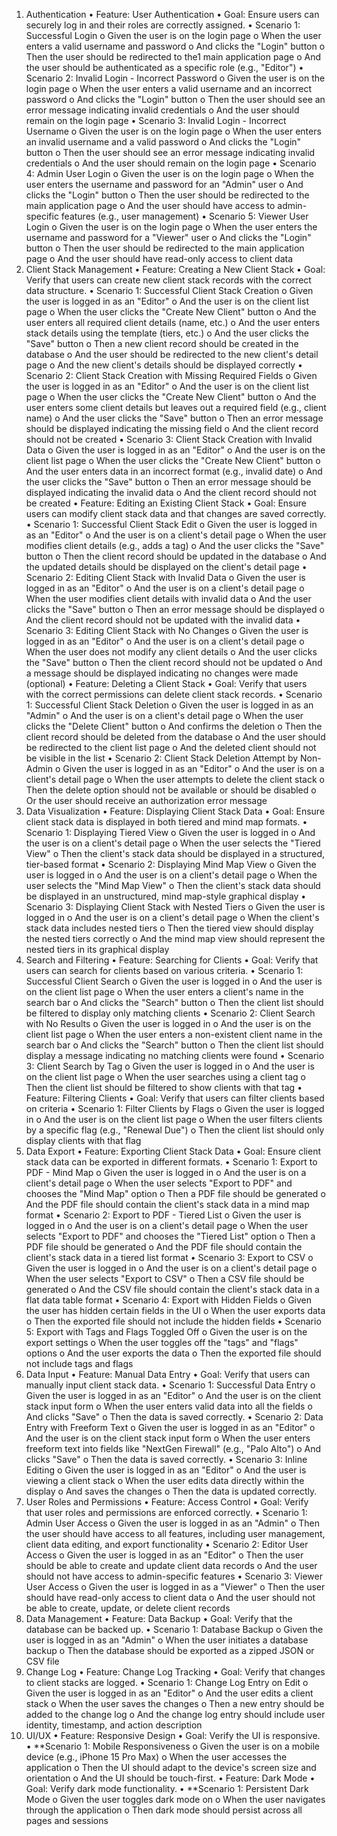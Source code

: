

1. Authentication
•	Feature: User Authentication
•	Goal: Ensure users can securely log in and their roles are correctly assigned.
•	Scenario 1: Successful Login
o	Given the user is on the login page
o	When the user enters a valid username and password
o	And clicks the "Login" button
o	Then the user should be redirected to the1 main application page
o	And the user should be authenticated as a specific role (e.g., "Editor")
•	Scenario 2: Invalid Login - Incorrect Password
o	Given the user is on the login page
o	When the user enters a valid username and an incorrect password
o	And clicks the "Login" button
o	Then the user should see an error message indicating invalid credentials
o	And the user should remain on the login page
•	Scenario 3: Invalid Login - Incorrect Username
o	Given the user is on the login page
o	When the user enters an invalid username and a valid password
o	And clicks the "Login" button
o	Then the user should see an error message indicating invalid credentials
o	And the user should remain on the login page
•	Scenario 4: Admin User Login
o	Given the user is on the login page
o	When the user enters the username and password for an "Admin" user
o	And clicks the "Login" button
o	Then the user should be redirected to the main application page
o	And the user should have access to admin-specific features (e.g., user management)
•	Scenario 5: Viewer User Login
o	Given the user is on the login page
o	When the user enters the username and password for a "Viewer" user
o	And clicks the "Login" button
o	Then the user should be redirected to the main application page
o	And the user should have read-only access to client data
2. Client Stack Management
•	Feature: Creating a New Client Stack
•	Goal: Verify that users can create new client stack records with the correct data structure.
•	Scenario 1: Successful Client Stack Creation
o	Given the user is logged in as an "Editor"
o	And the user is on the client list page
o	When the user clicks the "Create New Client" button
o	And the user enters all required client details (name, etc.)
o	And the user enters stack details using the template (tiers, etc.)
o	And the user clicks the "Save" button
o	Then a new client record should be created in the database
o	And the user should be redirected to the new client's detail page
o	And the new client's details should be displayed correctly
•	Scenario 2: Client Stack Creation with Missing Required Fields
o	Given the user is logged in as an "Editor"
o	And the user is on the client list page
o	When the user clicks the "Create New Client" button
o	And the user enters some client details but leaves out a required field (e.g., client name)
o	And the user clicks the "Save" button
o	Then an error message should be displayed indicating the missing field
o	And the client record should not be created
•	Scenario 3: Client Stack Creation with Invalid Data
o	Given the user is logged in as an "Editor"
o	And the user is on the client list page
o	When the user clicks the "Create New Client" button
o	And the user enters data in an incorrect format (e.g., invalid date)
o	And the user clicks the "Save" button
o	Then an error message should be displayed indicating the invalid data
o	And the client record should not be created
•	Feature: Editing an Existing Client Stack
•	Goal: Ensure users can modify client stack data and that changes are saved correctly.
•	Scenario 1: Successful Client Stack Edit
o	Given the user is logged in as an "Editor"
o	And the user is on a client's detail page
o	When the user modifies client details (e.g., adds a tag)
o	And the user clicks the "Save" button
o	Then the client record should be updated in the database
o	And the updated details should be displayed on the client's detail page
•	Scenario 2: Editing Client Stack with Invalid Data
o	Given the user is logged in as an "Editor"
o	And the user is on a client's detail page
o	When the user modifies client details with invalid data
o	And the user clicks the "Save" button
o	Then an error message should be displayed
o	And the client record should not be updated with the invalid data
•	Scenario 3: Editing Client Stack with No Changes
o	Given the user is logged in as an "Editor"
o	And the user is on a client's detail page
o	When the user does not modify any client details
o	And the user clicks the "Save" button
o	Then the client record should not be updated
o	And a message should be displayed indicating no changes were made (optional)
•	Feature: Deleting a Client Stack
•	Goal: Verify that users with the correct permissions can delete client stack records.
•	Scenario 1: Successful Client Stack Deletion
o	Given the user is logged in as an "Admin"
o	And the user is on a client's detail page
o	When the user clicks the "Delete Client" button
o	And confirms the deletion
o	Then the client record should be deleted from the database
o	And the user should be redirected to the client list page
o	And the deleted client should not be visible in the list
•	Scenario 2: Client Stack Deletion Attempt by Non-Admin
o	Given the user is logged in as an "Editor"
o	And the user is on a client's detail page
o	When the user attempts to delete the client stack
o	Then the delete option should not be available or should be disabled
o	Or the user should receive an authorization error message
3. Data Visualization
•	Feature: Displaying Client Stack Data
•	Goal: Ensure client stack data is displayed in both tiered and mind map formats.
•	Scenario 1: Displaying Tiered View
o	Given the user is logged in
o	And the user is on a client's detail page
o	When the user selects the "Tiered View"
o	Then the client's stack data should be displayed in a structured, tier-based format 
•	Scenario 2: Displaying Mind Map View
o	Given the user is logged in
o	And the user is on a client's detail page
o	When the user selects the "Mind Map View"
o	Then the client's stack data should be displayed in an unstructured, mind map-style graphical display 
•	Scenario 3: Displaying Client Stack with Nested Tiers
o	Given the user is logged in
o	And the user is on a client's detail page
o	When the client's stack data includes nested tiers
o	Then the tiered view should display the nested tiers correctly
o	And the mind map view should represent the nested tiers in its graphical display
4. Search and Filtering
•	Feature: Searching for Clients
•	Goal: Verify that users can search for clients based on various criteria.
•	Scenario 1: Successful Client Search
o	Given the user is logged in
o	And the user is on the client list page
o	When the user enters a client's name in the search bar
o	And clicks the "Search" button
o	Then the client list should be filtered to display only matching clients 
•	Scenario 2: Client Search with No Results
o	Given the user is logged in
o	And the user is on the client list page
o	When the user enters a non-existent client name in the search bar
o	And clicks the "Search" button
o	Then the client list should display a message indicating no matching clients were found
•	Scenario 3: Client Search by Tag
o	Given the user is logged in
o	And the user is on the client list page
o	When the user searches using a client tag
o	Then the client list should be filtered to show clients with that tag
•	Feature: Filtering Clients
•	Goal: Verify that users can filter clients based on criteria
•	Scenario 1: Filter Clients by Flags
o	Given the user is logged in
o	And the user is on the client list page
o	When the user filters clients by a specific flag (e.g., "Renewal Due")
o	Then the client list should only display clients with that flag 
5. Data Export
•	Feature: Exporting Client Stack Data
•	Goal: Ensure client stack data can be exported in different formats.
•	Scenario 1: Export to PDF - Mind Map
o	Given the user is logged in
o	And the user is on a client's detail page
o	When the user selects "Export to PDF" and chooses the "Mind Map" option
o	Then a PDF file should be generated
o	And the PDF file should contain the client's stack data in a mind map format 
•	Scenario 2: Export to PDF - Tiered List
o	Given the user is logged in
o	And the user is on a client's detail page
o	When the user selects "Export to PDF" and chooses the "Tiered List" option
o	Then a PDF file should be generated
o	And the PDF file should contain the client's stack data in a tiered list format 
•	Scenario 3: Export to CSV
o	Given the user is logged in
o	And the user is on a client's detail page
o	When the user selects "Export to CSV"
o	Then a CSV file should be generated
o	And the CSV file should contain the client's stack data in a flat data table format 
•	Scenario 4: Export with Hidden Fields
o	Given the user has hidden certain fields in the UI
o	When the user exports data
o	Then the exported file should not include the hidden fields 
•	Scenario 5: Export with Tags and Flags Toggled Off
o	Given the user is on the export settings
o	When the user toggles off the "tags" and "flags" options
o	And the user exports the data
o	Then the exported file should not include tags and flags 
6. Data Input
•	Feature: Manual Data Entry
•	Goal: Verify that users can manually input client stack data.
•	Scenario 1: Successful Data Entry
o	Given the user is logged in as an "Editor"
o	And the user is on the client stack input form
o	When the user enters valid data into all the fields
o	And clicks "Save"
o	Then the data is saved correctly.
•	Scenario 2: Data Entry with Freeform Text
o	Given the user is logged in as an "Editor"
o	And the user is on the client stack input form
o	When the user enters freeform text into fields like "NextGen Firewall" (e.g., "Palo Alto") 
o	And clicks "Save"
o	Then the data is saved correctly.
•	Scenario 3: Inline Editing
o	Given the user is logged in as an "Editor"
o	And the user is viewing a client stack
o	When the user edits data directly within the display 
o	And saves the changes
o	Then the data is updated correctly.
7. User Roles and Permissions
•	Feature: Access Control
•	Goal: Verify that user roles and permissions are enforced correctly.
•	Scenario 1: Admin User Access
o	Given the user is logged in as an "Admin"
o	Then the user should have access to all features, including user management, client data editing, and export functionality 
•	Scenario 2: Editor User Access
o	Given the user is logged in as an "Editor"
o	Then the user should be able to create and update client data records 
o	And the user should not have access to admin-specific features
•	Scenario 3: Viewer User Access
o	Given the user is logged in as a "Viewer"
o	Then the user should have read-only access to client data 
o	And the user should not be able to create, update, or delete client records
8. Data Management
•	Feature: Data Backup
•	Goal: Verify that the database can be backed up.
•	Scenario 1: Database Backup
o	Given the user is logged in as an "Admin"
o	When the user initiates a database backup
o	Then the database should be exported as a zipped JSON or CSV file 
9. Change Log
•	Feature: Change Log Tracking
•	Goal: Verify that changes to client stacks are logged.
•	Scenario 1: Change Log Entry on Edit
o	Given the user is logged in as an "Editor"
o	And the user edits a client stack
o	When the user saves the changes
o	Then a new entry should be added to the change log
o	And the change log entry should include user identity, timestamp, and action description 
10. UI/UX
•	Feature: Responsive Design
•	Goal: Verify the UI is responsive.
•	**Scenario 1: Mobile Responsiveness
o	Given the user is on a mobile device (e.g., iPhone 15 Pro Max) 
o	When the user accesses the application
o	Then the UI should adapt to the device's screen size and orientation
o	And the UI should be touch-first.
•	Feature: Dark Mode
•	Goal: Verify dark mode functionality.
•	**Scenario 1: Persistent Dark Mode
o	Given the user toggles dark mode on
o	When the user navigates through the application
o	Then dark mode should persist across all pages and sessions 



